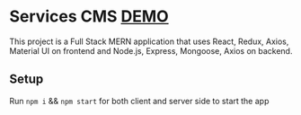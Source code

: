 # Services CMS [DEMO](https://services-cms.netlify.app/)

This project is a Full Stack MERN application that uses React, Redux, Axios, Material UI on frontend and Node.js, Express, Mongoose, Axios on backend.

## Setup

Run `npm i` && `npm start` for both client and server side to start the app